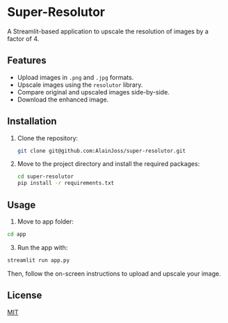 # Super-Resolutor

A Streamlit-based application to upscale the resolution of images by a factor of 4.

## Features

- Upload images in `.png` and `.jpg` formats.
- Upscale images using the `resolutor` library.
- Compare original and upscaled images side-by-side.
- Download the enhanced image.

## Installation

1. Clone the repository:
   
   ```bash
   git clone git@github.com:AlainJoss/super-resolutor.git
   ```

2. Move to the project directory and install the required packages:

   ```bash
   cd super-resolutor
   pip install -r requirements.txt
   ```

## Usage

1. Move to app folder:

```bash
cd app
```

3. Run the app with:

```bash
streamlit run app.py
```

Then, follow the on-screen instructions to upload and upscale your image.

## License

[MIT](https://choosealicense.com/licenses/mit/)
